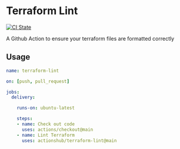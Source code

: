 # Terraform Lint

[![CI State](https://github.com/actionshub/terraform-lint/workflows/release/badge.svg)](https://github.com/actionshub/terraform-lint)

A Github Action to ensure your terraform files are formatted correctly

## Usage

```yaml
name: terraform-lint

on: [push, pull_request]

jobs:
  delivery:

    runs-on: ubuntu-latest

    steps:
    - name: Check out code
      uses: actions/checkout@main
    - name: Lint Terraform
      uses: actionshub/terraform-lint@main
```

